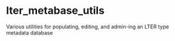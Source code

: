 # lter_metabase_utils
Various utilities for populating, editing, and admin-ing an LTER type metadata database
